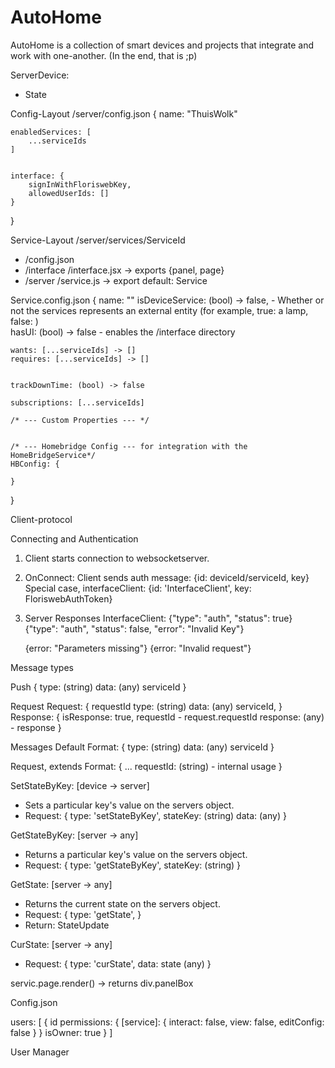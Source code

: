 # AutoHome

AutoHome is a collection of smart devices and projects that integrate and work with one-another. (In the end, that is ;p)






ServerDevice:
- State



<p3>Config-Layout</p3>
/server/config.json
{
	name: "ThuisWolk"

	enabledServices: [
		...serviceIds
	]


	interface: {
		signInWithFloriswebKey,
		allowedUserIds: []
	}
}




<p3>Service-Layout</p3>
/server/services/ServiceId
- /config.json
- /interface
	/interface.jsx -> exports {panel, page}
- /server
	/service.js -> export default: Service




<p2>Service.config.json</p2>
{
	name: ""
	isDeviceService: (bool) -> false, - Whether or not the services represents an external entity (for example, true: a lamp, false: )  
	hasUI: (bool) -> false - enables the /interface directory

	wants: [...serviceIds] -> []
	requires: [...serviceIds] -> []


	trackDownTime: (bool) -> false

	subscriptions: [...serviceIds]

	/* --- Custom Properties --- */


	/* --- Homebridge Config --- for integration with the HomeBridgeService*/ 
	HBConfig: { 

	}
}




















<p3>Client-protocol</p3>

<p2>Connecting and Authentication</p2>
1. Client starts connection to websocketserver.
2. OnConnect:
	Client sends auth message: 
		{id: deviceId/serviceId, key}
	Special case, interfaceClient: 
		{id: 'InterfaceClient', key: FloriswebAuthToken}
3. Server Responses
	InterfaceClient:
		{"type": "auth", "status": true}
		{"type": "auth", "status": false, "error": "Invalid Key"}


	{error: "Parameters missing"}
	{error: "Invalid request"}
















<p2>Message types</p2>

<p1>Push</p1>
{
	type: (string)
	data: (any)
	serviceId
}

<p1>Request</p1>
Request: {
	requestId
	type: (string)
	data: (any)
	serviceId,
}
Response: {
	isResponse: true,
	requestId - request.requestId
	response: (any) - response
}








<p2>Messages</p2>
Default Format:
{
	type: (string)
	data: (any)
	serviceId
}

Request, extends Format: {
	...
	requestId: (string) - internal usage
}







SetStateByKey: [device -> server]
- Sets a particular key's value on the servers object.
- Request: {
	type: 'setStateByKey',
	stateKey: (string)
	data: (any)
}

GetStateByKey: [server -> any]
- Returns a particular key's value on the servers object.
- Request: {
	type: 'getStateByKey',
	stateKey: (string)
}


GetState: [server -> any]
- Returns the current state on the servers object.
- Request: {
	type: 'getState',
}
- Return: StateUpdate



CurState: [server -> any]
- Request: {
	type: 'curState',
	data: state (any)
}














servic.page.render()
-> returns div.panelBox










<p3>Config.json</p3>

users: [
	{
		id
		permissions: {
			[service]: {
				interact: false,
				view: false,
				editConfig: false
			}
		}
		isOwner: true
	}
]






<p3>User Manager</p3>
